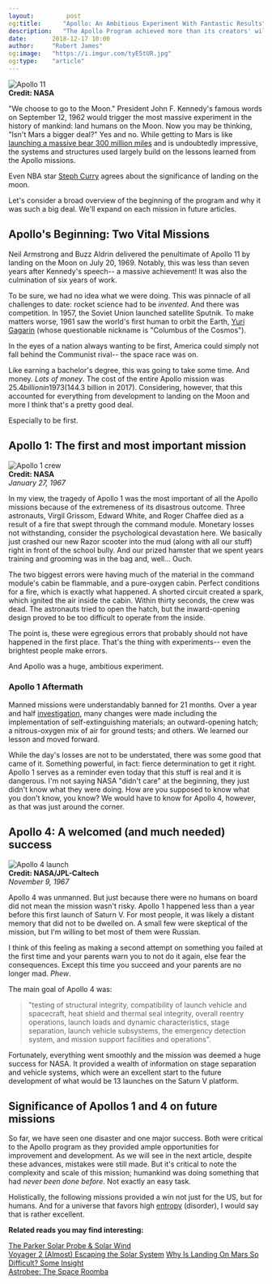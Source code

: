```yaml
---
layout:         post
og:title:      "Apollo: An Ambitious Experiment With Fantastic Results"
description:   "The Apollo Program achieved more than its creators' wildest dreams."
date:       2018-12-17 10:00
author:     "Robert James"
og:image:   "https://i.imgur.com/tyE5tUR.jpg"
og:type:    "article"
---
```


![Apollo 11](https://pmcvariety.files.wordpress.com/2018/07/apollo-11.jpg?w=1000&h=563&crop=1)  
**Credit: NASA**

"We choose to go to the Moon." President John F. Kennedy's famous words on September 12, 1962 would trigger the most massive experiment in the history of mankind: land humans on the Moon. Now you may be thinking, "Isn't Mars a bigger deal?" Yes and no. While getting to Mars is like [launching a massive bear 300 million miles](https://inspiredspace.blog/Why-is-Landing-On-Mars-So-Difficult-Some-InSight.html) and is undoubtedly impressive, the systems and structures used largely build on the lessons learned from the Apollo missions.  

Even NBA star [Steph Curry](https://jezebel.com/steph-curry-is-not-a-moon-landing-conspiracy-theorist-1831097873) agrees about the significance of landing on the moon.  
  
Let's consider a broad overview of the beginning of the program and why it was such a big deal. We'll expand on each mission in future articles.
  
## Apollo's Beginning: Two Vital Missions

Neil Armstrong and Buzz Aldrin delivered the penultimate of Apollo 11 by landing on the Moon on July 20, 1969. Notably, this was less than seven years after Kennedy's speech-- a massive achievement! It was also the culmination of six years of work.  

To be sure, we had no idea what we were doing. This was pinnacle of all challenges to date: rocket science had to be *invented*. And there was competition. In 1957, the Soviet Union launched satellite Sputnik. To make matters worse, 1961 saw the world's first human to orbit the Earth, [Yuri Gagarin](https://starchild.gsfc.nasa.gov/docs/StarChild/whos_who_level2/gagarin.html) (whose questionable nickname is "Columbus of the Cosmos").  
  
In the eyes of a nation always wanting to be first, America could simply not fall behind the Communist rival-- the space race was on.  
  
Like earning a bachelor's degree, this was going to take some time. And money. *Lots of money*. The cost of the entire Apollo mission was $25.4 billion in 1973 ($144.3 billion in 2017). Considering, however, that this accounted for everything from development to landing on the Moon and more I think that's a pretty good deal.  
  
Especially to be first.  
  
## Apollo 1: The first and most important mission

![Apollo 1 crew](https://img.purch.com/h/1000/aHR0cDovL3d3dy5zcGFjZS5jb20vaW1hZ2VzL2kvMDAwLzAwNy83NDEvb3JpZ2luYWwvR1BOLTIwMDAtMDAxMTU5LUVESVQuanBn)  
**Credit: NASA**  
*January 27, 1967*  
  
In my view, the tragedy of Apollo 1 was the most important of all the Apollo missions because of the extremeness of its disastrous outcome. Three astronauts, Virgil Grissom, Edward White, and Roger Chaffee died as a result of a fire that swept through the command module. Monetary losses not withstanding, consider the psychological devastation here. We basically just crashed our new Razor scooter into the mud (along with all our stuff) right in front of the school bully. And our prized hamster that we spent years training and grooming was in the bag and, well... Ouch.   
  
The two biggest errors were having much of the material in the command module's cabin be flammable, and a pure-oxygen cabin. Perfect conditions for a fire, which is exactly what happened. A shorted circuit created a spark, which ignited the air inside the cabin. Within thirty seconds, the crew was dead. The astronauts tried to open the hatch, but the inward-opening design proved to be too difficult to operate from the inside.    
  
The point is, these were egregious errors that probably should not have happened in the first place. That's the thing with experiments-- even the brightest people make errors.  
  
And Apollo was a huge, ambitious experiment. 
  
### Apollo 1 Aftermath

Manned missions were understandably banned for 21 months. Over a year and half [investigation](https://history.nasa.gov/Apollo204/inv.html), many changes were made including the implementation of self-extinguishing materials; an outward-opening hatch; a nitrous-oxygen mix of air for ground tests; and others. We learned our lesson and moved forward.
  
While the day's losses are not to be understated, there was some good that came of it. Something powerful, in fact: fierce determination to get it right. Apollo 1 serves as a reminder even today that this stuff is real and it is dangerous. I'm not saying NASA "didn't care" at the beginning, they just didn't know what they were doing. How are you supposed to know what you don't know, you know? We would have to know for Apollo 4, however, as that was just around the corner.
  
## Apollo 4: A welcomed (and much needed) success

![Apollo 4 launch](https://media.mnn.com/assets/images/2016/07/apollo-4-launch-crop.jpg.696x0_q80_crop-smart.jpg)  
**Credit: NASA/JPL-Caltech**  
*November 9, 1967*

Apollo 4 was unmanned. But just because there were no humans on board did not mean the mission wasn't risky. Apollo 1 happened less than a year before this first launch of Saturn V. For most people, it was likely a distant memory that did not to be dwelled on. A small few were skeptical of the mission, but I'm willing to bet most of them were Russian.  
  
I think of this feeling as making a second attempt on something you failed at the first time and your parents warn you to not do it again, else fear the consequences. Except this time you succeed and your parents are no longer mad. *Phew*.  
  
The main goal of Apollo 4 was:

> "testing of structural integrity, compatibility of launch vehicle and spacecraft, heat shield and thermal seal integrity, overall reentry operations, launch loads and dynamic characteristics, stage separation, launch vehicle subsystems, the emergency detection system, and mission support facilities and operations".  
  
Fortunately, everything went smoothly and the mission was deemed a huge success for NASA. It provided a wealth of information on stage separation and vehicle systems, which were an excellent start to the future development of what would be 13 launches on the Saturn V platform.  
  
## Significance of Apollos 1 and 4 on future missions

So far, we have seen one disaster and one major success. Both were critical to the Apollo program as they provided ample opportunities for improvement and development. As we will see in the next article, despite these advances, mistakes were still made. But it's critical to note the complexity and scale of this mission; humankind was doing something that had *never been done before*. Not exactly an easy task.  
  
Holistically, the following missions provided a win not just for the US, but for humans. And for a universe that favors high [entropy](https://www.khanacademy.org/science/biology/energy-and-enzymes/the-laws-of-thermodynamics/v/introduction-to-entropy) (disorder), I would say that is rather excellent.
  
**Related reads you may find interesting:**  
  
[The Parker Solar Probe & Solar Wind](https://inspiredspace.blog/The-Parker-Solar-Probe.html)  
[Voyager 2 (Almost) Escaping the Solar System](https://inspiredspace.blog/Voyager-2-Escape-is-Like-Moving-Out.html)
[Why Is Landing On Mars So Difficult? Some Insight](https://inspiredspace.blog/Why-is-Landing-On-Mars-So-Difficult-Some-InSight.html)  
[Astrobee: The Space Roomba](https://inspiredspace.blog/Astrobee-Roomba-for-Astronauts.html)

<!-- #### Sources

https://www.nasa.gov/mission_pages/apollo/missions/apollo1.html 
https://starchild.gsfc.nasa.gov/docs/StarChild/whos_who_level2/gagarin.html
https://history.nasa.gov/Apollo204/inv.html -->